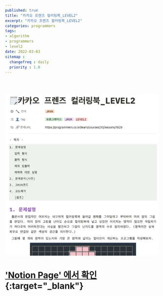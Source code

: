 ```yaml
---
published: true
title: "카카오 프렌즈 컬러링북_LEVEL2"
excerpt: "카카오 프렌즈 컬러링북_LEVEL2"
categories: programmers
tags: 
- algorithm
- programmers
- level2
date: 2022-03-03
sitemap :
  changefreq : daily
  priority : 1.0
---
```

<br/>
<br/>

![2022-03-04-001_01](/assets/postImg//2022-03-04-001_01.png)
  
  
# ['Notion Page' 에서 확인](https://pine-juice-8ba.notion.site/_LEVEL2-c2a55ca2e94347dea25c120abeae5884#90da5583cf6f4910a2fc88296dfec080){:target="_blank"}

